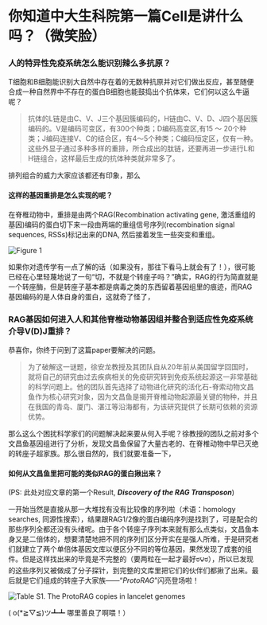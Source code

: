 # 你知道中大生科院第一篇Cell是讲什么吗？（微笑脸）

### 人的特异性免疫系统怎么能识别辣么多抗原？

T细胞和B细胞能识别大自然中存在着的无数种抗原并对它们做出反应，甚至随便合成一种自然界中不存在的蛋白B细胞也能鼓捣出个抗体来，它们何以这么牛逼呢？

> 抗体的L链是由C、V、J三个基因簇编码的，H链由C、V、D、J四个基因簇编码的。V是编码可变区，有300个种类；D编码高变区,有15 ～ 20个种类；J编码连接V、C的结合区，有4～5个种类；C编码恒定区，仅有一种。这些外显子通过多种多样的重排，所合成出的肽链，还要再进一步进行L和H链组合，这样最后生成的抗体种类就非常多了。

排列组合的威力大家应该都还有印象，那么

#### 这样的基因重排是怎么实现的呢？

在脊椎动物中，重排是由两个RAG(Recombination activating gene, 激活重组的基因)编码的蛋白切下来一段由两端的重组信号序列(recombination signal sequences, RSSs)标记出来的DNA, 然后接着发生一些突变和重组。

![Figure 1](http://www.cell.com/cms/attachment/2062202860/2063776859/gr1.jpg)

如果你对遗传学有一点了解的话（如果没有，那往下看马上就会有了！），很可能已经在心里轻蔑地说了一句“切，不就是个转座子吗？”确实，RAG的行为简直就是一个转座酶，但是转座子基本都是病毒之类的东西留着基因组里的痕迹，而RAG基因编码的是人体自身的蛋白，这就奇了怪了，

### RAG基因如何进入人和其他脊椎动物基因组并整合到适应性免疫系统介导V(D)J重排？

恭喜你，你终于问到了这篇paper要解决的问题。

> 为了破解这一谜题，徐安龙教授及其团队自从20年前从美国留学回国时，就将自己的研究由过去疾病相关的免疫研究转到免疫系统起源这一非常基础的科学问题上。他的团队首先选择了动物进化研究的活化石-脊索动物文昌鱼作为核心研究对象，因为文昌鱼是揭开脊椎动物起源最关键的物种，并且在我国的青岛、厦门、湛江等沿海都有，为该研究提供了长期可依赖的资源优势。

那么这么个困扰科学家们的问题解决起来要从何入手呢？徐教授的团队之前对多个文昌鱼基因组进行了分析，发现文昌鱼保留了大量古老的、在脊椎动物中早已灭绝的转座子超家族。那么很自然的，我们就要准备一下，

#### 如何从文昌鱼里把可能的类似RAG的蛋白揪出来？

(PS: 此处对应文章的第一个Result, ***Discovery of the RAG Transposon***)

一开始当然是直接从那一大堆找有没有比较像的序列啦（术语：homology searches, 同源性搜索），结果跟RAG1/2像的蛋白编码序列是找到了，可是配合的那些序列全都还没有头绪呢。由于各个转座子序列本来就有那么点类似，文昌鱼本身又是二倍体的，想要清楚地把不同的序列们区分开实在是强人所难，于是研究者们就建立了两个单倍体基因文库以便区分不同的等位基因，果然发现了成套的组件。但是这样找出来的毕竟是不完整的（要两粒在一起才最好ಠ౪ಠ），所以已发现的这些序列又被做成了分子探针，到完整的文库里把它们的伙伴们都揪了出来。最后就是它们组成的转座子大家族——“*ProtoRAG*”闪亮登场啦！

![Table S1. The ProtoRAG copies in lancelet genomes](http://upload-images.jianshu.io/upload_images/3072722-d2fc515e1002cb18.png?imageMogr2/auto-orient/strip%7CimageView2/2/w/1240)

( o(*≧▽≦)ツ┻┻ 哪里善良了啊喂！）